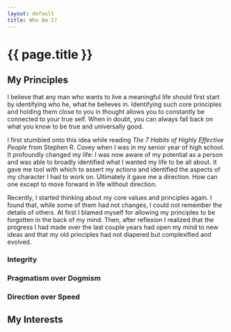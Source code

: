 ```yaml
---
layout: default
title: Who Am I?
---
```

# {{ page.title }}

## My Principles
I believe that any man who wants to live a meaningful life should first start by identifying who he, what he believes in. Identifying such core principles and holding them close to you in thought allows you to constantly be connected to your true self. When in doubt, you can always fall back on what you know to be true and universally good.

I first stumbled onto this idea while reading *The 7 Habits of Highly Effective People* from Stephen R. Covey when I was in my senior year of high school. It profoundly changed my life: I was now aware of my potential as a person and was able to broadly identified what I wanted my life to be all about. It gave me tool with which to assert my actions and identified the aspects of my character I had to work on. Ultimately it gave me a direction. How can one except to move forward in life without direction. 

Recently, I started thinking about my core values and principles again. I found that, while some of them had not changes, I could not remember the details of others. At first I blamed myself for allowing my principles to be forgotten in the back of my mind. Then, after reflexion I realized that the progress I had made  over the last couple years had open my mind to new ideas and that my old principles had not diapered but complexified and evolved. 
### Integrity

### Pragmatism over Dogmism
### Direction over Speed



## My Interests


